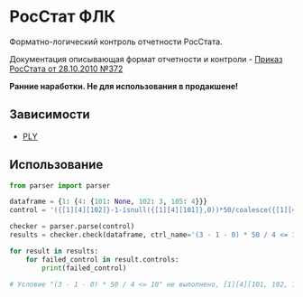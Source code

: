 # РосСтат ФЛК

Форматно-логический контроль отчетности РосСтата.

Документация описывающая формат отчетности и контроли - [Приказ РосСтата от 28.10.2010 №372](http://www.consultant.ru/document/cons_doc_LAW_115689/)

**Ранние наработки. Не для использования в продакшене!**

## Зависимости
* [PLY](https://github.com/dabeaz/ply)

## Использование
```python
from parser import parser

dataframe = {1: {4: {101: None, 102: 3, 105: 4}}}
control = '({[1][4][102]}-1-isnull({[1][4][101]},0))*50/coalesce({[1][4][105]},2)|<=|10'

checker = parser.parse(control)
results = checker.check(dataframe, ctrl_name='(3 - 1 - 0) * 50 / 4 <= 10')

for result in results:
    for failed_control in result.controls:
        print(failed_control)

# Условие "(3 - 1 - 0) * 50 / 4 <= 10" не выполнено, [1][4][101, 102, 105] 25.0 <= [][][] 10.0
```